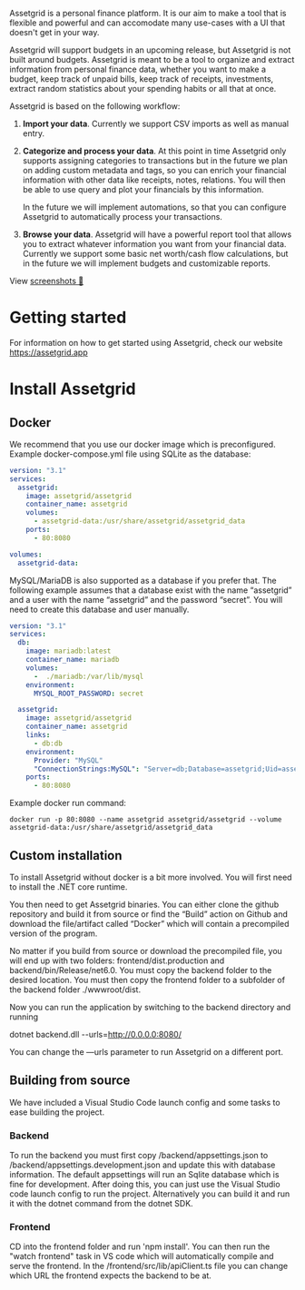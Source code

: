 Assetgrid is a personal finance platform. It is our aim to make a tool that is flexible and powerful and can accomodate many use-cases with a UI that doesn't get in your way. 

Assetgrid will support budgets in an upcoming release, but Assetgrid is not built around budgets. Assetgrid is meant to be a tool to organize and extract information from personal finance data, whether you want to make a budget, keep track of unpaid bills, keep track of receipts, investments, extract random statistics about your spending habits or all that at once.

Assetgrid is based on the following workflow:

1. **Import your data**. Currently we support CSV imports as well as manual entry.
2. **Categorize and process your data**. At this point in time Assetgrid only supports assigning categories to transactions but in the future we plan on adding custom metadata and tags, so you can enrich your financial information with other data like receipts, notes, relations. You will then be able to use query and plot your financials by this information.

    In the future we will implement automations, so that you can configure Assetgrid to automatically process your transactions.

3. **Browse your data**. Assetgrid will have a powerful report tool that allows you to extract whatever information you want from your financial data. Currently we support some basic net worth/cash flow calculations, but in the future we will implement budgets and customizable reports.

View [screenshots 📸](https://assetgrid.app/screenshots)

# Getting started

For information on how to get started using Assetgrid, check our website https://assetgrid.app

# Install Assetgrid

## Docker

We recommend that you use our docker image which is preconfigured. Example docker-compose.yml file using SQLite as the database:

```yaml
version: "3.1"
services:
  assetgrid:
    image: assetgrid/assetgrid
    container_name: assetgrid
    volumes:
      - assetgrid-data:/usr/share/assetgrid/assetgrid_data
    ports:
      - 80:8080

volumes:
  assetgrid-data:
```

MySQL/MariaDB is also supported as a database if you prefer that. The following example assumes that a database exist with the name “assetgrid” and a user with the name “assetgrid” and the password “secret”. You will need to create this database and user manually.

```yaml
version: "3.1"
services:
  db:
    image: mariadb:latest
    container_name: mariadb
    volumes:
      -  ./mariadb:/var/lib/mysql
    environment:
      MYSQL_ROOT_PASSWORD: secret

  assetgrid:
    image: assetgrid/assetgrid
    container_name: assetgrid
    links:
      - db:db
    environment:
      Provider: "MySQL"
      "ConnectionStrings:MySQL": "Server=db;Database=assetgrid;Uid=assetgrid;Pwd=secret"
    ports:
      - 80:8080
```

Example docker run command:

    docker run -p 80:8080 --name assetgrid assetgrid/assetgrid --volume assetgrid-data:/usr/share/assetgrid/assetgrid_data

## Custom installation

To install Assetgrid without docker is a bit more involved. You will first need to install the .NET core runtime.

You then need to get Assetgrid binaries. You can either clone the github repository and build it from source or find the “Build” action on Github and download the file/artifact called “Docker” which will contain a precompiled version of the program.

No matter if you build from source or download the precompiled file, you will end up with two folders: frontend/dist.production and backend/bin/Release/net6.0. You must copy the backend folder to the desired location. You must then copy the frontend folder to a subfolder of the backend folder ./wwwroot/dist.

Now you can run the application by switching to the backend directory and running

dotnet backend.dll --urls=http://0.0.0.0:8080/

You can change the —urls parameter to run Assetgrid on a different port.

## Building from source

We have included a Visual Studio Code launch config and some tasks to ease building the project.

### Backend

To run the backend you must first copy /backend/appsettings.json to /backend/appsettings.development.json and update this with database information. The default appsettings will run an Sqlite database which is fine for development. After doing this, you can just use the Visual Studio code launch config to run the project. Alternatively you can build it and run it with the dotnet command from the dotnet SDK.

### Frontend

CD into the frontend folder and run 'npm install'. You can then run the "watch frontend" task in VS code which will automatically compile and serve the frontend.
In the /frontend/src/lib/apiClient.ts file you can change which URL the frontend expects the backend to be at.
